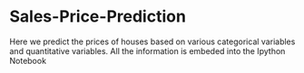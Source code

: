 # Sales-Price-Prediction
Here we predict the prices of houses based on various categorical variables and quantitative variables. All the information is embeded into the Ipython Notebook
